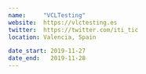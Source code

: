 ```yaml
---
name:     "VCLTesting"
website:  https://vlctesting.es
twitter:  https://twitter.com/iti_tic
location: Valencia, Spain

date_start: 2019-11-27
date_end:   2019-11-28
---
```

